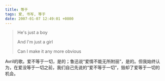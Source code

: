 ```yaml
---
title: 等于
tags: 爱, 书写, 等于
date: 2007-01-07 12:49:01 +0800
---
```



> He's just a boy
> 
> And I'm just a girl
> 
> Can I make it any more obvious

Avril的歌。爱不等于一切，是的；鲁迅说“爱情不能无所附丽”，是的。但我始终认为，在爱没等于一切之前，我们自己先说的“爱不等于一切”，毁却了爱等于一切的机会。

